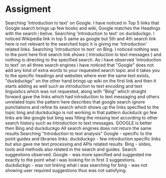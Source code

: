 # Assigment
Searching 'Introduction to text' on Google.
I have noticed in Top 5 links that Google search brings up few books and wiki, Google matches the Headings with the search i belive.
Searching 'Introduction to text' on duckduckgo.
I noticed Wikipedia link in top 5 same as google but 5th and 4th search link here is not relevant to the searched topic it is giving me 'Introduction' related links.
Searching 'Introduction to text' on Bing.
I noticed nothing was to the pont here first search link shows ( Introduction to text messages ) and nothing is directing to the specified search.
As i have observed 'Introduction to text' on all three search engines i have noticed that "Google" does not add any kind of extra words to your requested search topic and it takes you to the specific headings and websites where ever the same text exists, "duckduckgo" on the other hand brings up wiki on the first link and then it starts adding as well such as introduction to text encoding and text linguistics which was not requested, along with "Bing" which straight forward gave the links which had introduction to text messaging and others unrelated topic the pattern here describes that google search ignore punctiations and refine its search which shows up the links specified to the topic bing and duckduckgo is not working in that pattern duckduck go few links are like google but bing was filling the missing text according to other search history such as Introduction to text messages.
GOOGLE is better then Bing and duckduckgo
All search engines does not return the same results
Searching "Introduction to text analysis" 
Google - specific to the point guides and libraries links.
duckduckgo - few introduction specific links but also gave me text processing and APIs related results.
Bing - slides, tools and methods also related in the search and guides.
Search suggestions observed.
Google - was more specified and suggested me exactly to the point what i was looking for in first 3 suggestions.
duckduckgo - was not linking what i was searching for 
bing - was not showing user required suggestions thus was not satisfying.
